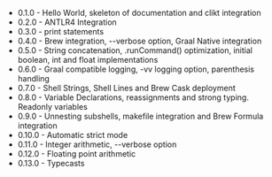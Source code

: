 * 0.1.0  - Hello World, skeleton of documentation and clikt integration
* 0.2.0  - ANTLR4 Integration
* 0.3.0  - print statements
* 0.4.0  - Brew integration, --verbose option, Graal Native integration
* 0.5.0  - String concatenation, .runCommand() optimization, initial boolean, int and float implementations
* 0.6.0  - Graal compatible logging, -vv logging option, parenthesis handling
* 0.7.0  - Shell Strings, Shell Lines and Brew Cask deployment
* 0.8.0  - Variable Declarations, reassignments and strong typing.  Readonly variables
* 0.9.0  - Unnesting subshells, makefile integration and Brew Formula integration
* 0.10.0 - Automatic strict mode
* 0.11.0 - Integer arithmetic, --verbose option
* 0.12.0 - Floating point arithmetic
* 0.13.0 - Typecasts